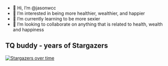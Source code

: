 - 👋 Hi, I’m @jasonwcc
- 👀 I’m interested in being more healthier, wealthier, and happier
- 🌱 I’m currently learning to be more sexier 
- 💞️ I’m looking to collaborate on anything that is related to health, wealth and happiness

<!---
jasonwcc/jasonwcc is a ✨ special ✨ repository because its `README.md` (this file) appears on your GitHub profile.
You can click the Preview link to take a look at your changes.
--->
## TQ buddy - years of Stargazers

[![Stargazers over time](https://starchart.cc/jasonwcc/DO288.svg)](https://starchart.cc/jasonwcc/DO288)

